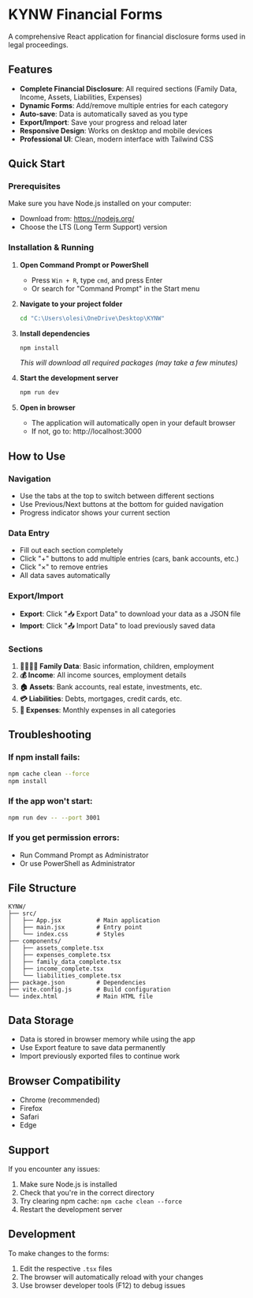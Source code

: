 # KYNW Financial Forms

A comprehensive React application for financial disclosure forms used in legal proceedings.

## Features

- **Complete Financial Disclosure**: All required sections (Family Data, Income, Assets, Liabilities, Expenses)
- **Dynamic Forms**: Add/remove multiple entries for each category
- **Auto-save**: Data is automatically saved as you type
- **Export/Import**: Save your progress and reload later
- **Responsive Design**: Works on desktop and mobile devices
- **Professional UI**: Clean, modern interface with Tailwind CSS

## Quick Start

### Prerequisites

Make sure you have Node.js installed on your computer:
- Download from: https://nodejs.org/
- Choose the LTS (Long Term Support) version

### Installation & Running

1. **Open Command Prompt or PowerShell**
   - Press `Win + R`, type `cmd`, and press Enter
   - Or search for "Command Prompt" in the Start menu

2. **Navigate to your project folder**
   ```bash
   cd "C:\Users\olesi\OneDrive\Desktop\KYNW"
   ```

3. **Install dependencies**
   ```bash
   npm install
   ```
   *This will download all required packages (may take a few minutes)*

4. **Start the development server**
   ```bash
   npm run dev
   ```

5. **Open in browser**
   - The application will automatically open in your default browser
   - If not, go to: http://localhost:3000

## How to Use

### Navigation
- Use the tabs at the top to switch between different sections
- Use Previous/Next buttons at the bottom for guided navigation
- Progress indicator shows your current section

### Data Entry
- Fill out each section completely
- Click "+" buttons to add multiple entries (cars, bank accounts, etc.)
- Click "×" to remove entries
- All data saves automatically

### Export/Import
- **Export**: Click "📥 Export Data" to download your data as a JSON file
- **Import**: Click "📤 Import Data" to load previously saved data

### Sections

1. **👨‍👩‍👧‍👦 Family Data**: Basic information, children, employment
2. **💰 Income**: All income sources, employment details
3. **🏠 Assets**: Bank accounts, real estate, investments, etc.
4. **💳 Liabilities**: Debts, mortgages, credit cards, etc.
5. **🛒 Expenses**: Monthly expenses in all categories

## Troubleshooting

### If npm install fails:
```bash
npm cache clean --force
npm install
```

### If the app won't start:
```bash
npm run dev -- --port 3001
```

### If you get permission errors:
- Run Command Prompt as Administrator
- Or use PowerShell as Administrator

## File Structure

```
KYNW/
├── src/
│   ├── App.jsx          # Main application
│   ├── main.jsx         # Entry point
│   └── index.css        # Styles
├── components/
│   ├── assets_complete.tsx
│   ├── expenses_complete.tsx
│   ├── family_data_complete.tsx
│   ├── income_complete.tsx
│   └── liabilities_complete.tsx
├── package.json         # Dependencies
├── vite.config.js       # Build configuration
└── index.html           # Main HTML file
```

## Data Storage

- Data is stored in browser memory while using the app
- Use Export feature to save data permanently
- Import previously exported files to continue work

## Browser Compatibility

- Chrome (recommended)
- Firefox
- Safari
- Edge

## Support

If you encounter any issues:
1. Make sure Node.js is installed
2. Check that you're in the correct directory
3. Try clearing npm cache: `npm cache clean --force`
4. Restart the development server

## Development

To make changes to the forms:
1. Edit the respective `.tsx` files
2. The browser will automatically reload with your changes
3. Use browser developer tools (F12) to debug issues